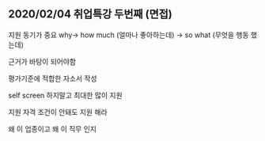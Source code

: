 ## 2020/02/04 취업특강 두번째 (면접)



지원 동기가 중요  why-> how much (얼마나 좋아하는데) -> so what (무엇을 행동 했는데)

근거가 바탕이  되어야함

평가기준에 적합한 자소서 작성

self screen 하지말고 최대한 많이 지원

지원 자격 조건이 안돼도 지원 해라

왜 이 업종이고 왜 이 직무 인지